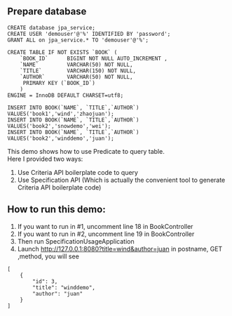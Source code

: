 Prepare database
----------------------------------
```aidl
CREATE database jpa_service;
CREATE USER 'demouser'@'%' IDENTIFIED BY 'password';
GRANT ALL on jpa_service.* TO 'demouser'@'%';

CREATE TABLE IF NOT EXISTS `BOOK` (
	`BOOK_ID`      BIGINT NOT NULL AUTO_INCREMENT ,
	`NAME`         VARCHAR(50) NOT NULL,
	`TITLE`        VARCHAR(150) NOT NULL,
	`AUTHOR`       VARCHAR(50) NOT NULL,
	 PRIMARY KEY (`BOOK_ID`)
	)
ENGINE = InnoDB DEFAULT CHARSET=utf8;

INSERT INTO BOOK(`NAME`, `TITLE`,`AUTHOR`) VALUES('book1','wind','zhaojuan');
INSERT INTO BOOK(`NAME`, `TITLE`,`AUTHOR`) VALUES('book2','snowdemo','wei');
INSERT INTO BOOK(`NAME`, `TITLE`,`AUTHOR`) VALUES('book2','winddemo','juan');
```

This demo shows how to use Predicate to query table. </br>
Here I provided two ways:
 1. Use Criteria API boilerplate  code to query
 2. Use Specification API (Which is actually the convenient tool to generate Criteria API boilerplate  code)

How to run this demo:
-------------------------
1. If you want to run in #1, uncomment line 18 in BookController
2. If you want to run in #2, uncomment line 19 in BookController
3. Then run SpecificationUsageApplication
4. Launch http://127.0.0.1:8080?title=wind&author=juan in postname, GET ,method,  you will see </br>
```aidl
[
    {
        "id": 3,
        "title": "winddemo",
        "author": "juan"
    }
]
```